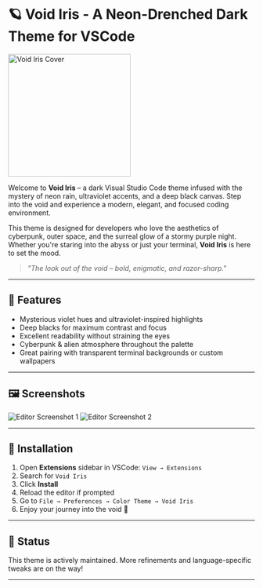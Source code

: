 # 🪐 Void Iris - A Neon-Drenched Dark Theme for VSCode

<img src="https://github.com/user-attachments/assets/05274799-0c66-431f-86eb-e616a2688ecc" alt="Void Iris Cover" width="250"/>

Welcome to **Void Iris** – a dark Visual Studio Code theme infused with the mystery of neon rain, ultraviolet accents, and a deep black canvas. Step into the void and experience a modern, elegant, and focused coding environment.

This theme is designed for developers who love the aesthetics of cyberpunk, outer space, and the surreal glow of a stormy purple night. Whether you're staring into the abyss or just your terminal, **Void Iris** is here to set the mood.

> _"The look out of the void – bold, enigmatic, and razor-sharp."_

---

## 🎨 Features

- Mysterious violet hues and ultraviolet-inspired highlights
- Deep blacks for maximum contrast and focus
- Excellent readability without straining the eyes
- Cyberpunk & alien atmosphere throughout the palette
- Great pairing with transparent terminal backgrounds or custom wallpapers

---

## 🖼 Screenshots

![Editor Screenshot 1](https://github.com/user-attachments/assets/a72b0809-05aa-4550-9e24-25ad4e43c6dd)
![Editor Screenshot 2](https://github.com/user-attachments/assets/5f67f197-c89b-49fd-beb6-a06a36a786fd)

---

## 🚀 Installation

1. Open **Extensions** sidebar in VSCode: `View → Extensions`
2. Search for `Void Iris`
3. Click **Install**
4. Reload the editor if prompted
5. Go to `File → Preferences → Color Theme → Void Iris`
6. Enjoy your journey into the void 🌌

---

## 🧪 Status

This theme is actively maintained. More refinements and language-specific tweaks are on the way!

---
